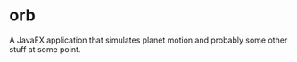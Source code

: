 # orb

A JavaFX application that simulates planet motion and probably some other stuff at some point.
